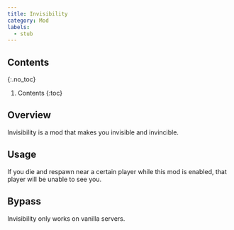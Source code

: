 ```yaml
---
title: Invisibility
category: Mod
labels:
  - stub
---
```

## Contents
{:.no_toc}
1. Contents
{:toc}

## Overview
Invisibility is a mod that makes you invisible and invincible.

## Usage
If you die and respawn near a certain player while this mod is enabled, that player will be unable to see you.

## Bypass
Invisibility only works on vanilla servers.
